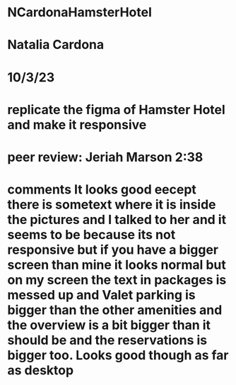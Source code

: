 # NCardonaHamsterHotel
# Natalia Cardona
# 10/3/23
# replicate the figma of Hamster Hotel and make it responsive
# peer review: Jeriah Marson 2:38
# comments It looks good eecept there is sometext where it is inside the pictures and I talked to her and it seems to be because its not responsive but if you have a bigger screen than mine it looks normal but on my screen the text in packages is messed up and Valet parking is bigger than the other amenities and the overview is a bit bigger than it should be and the reservations is bigger too. Looks good though as far as desktop
